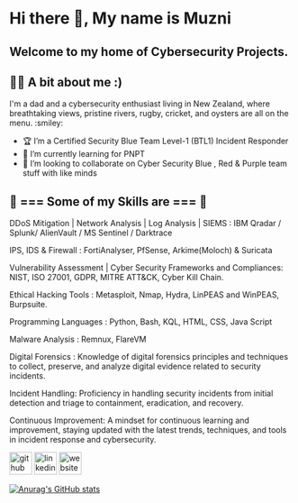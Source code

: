 # Hi there 👋, My name is Muzni
## Welcome to my home of Cybersecurity Projects. 

## :technologist: A bit about me :) <br>
<p>I'm a dad and a cybersecurity enthusiast living in New Zealand, where breathtaking views, pristine rivers, rugby, cricket, and oysters are all on the menu. :smiley: <br>
<!-- COMMENT  <p> I love cooking, Travelling & tech stuff. <br> -->
<!-- COMMENT <p> I cook delicious Asian dishes such as Chicken Tikka, Chicken Kadai, Mutton Curry and Biriyani.<br>
<p> I have lived in the UK, travelled around Europe and to Dubai <br>
<p> I Have over 10 years ofexperience as a Technical Analyst and in cyber security, spanning various organizations, including major telecommunications companies. I am currently a CyberSecurity Analyst at a large telecommunications company and MSSP in New Zealand. <br> </p>  -->

- :trophy: I’m a Certified Security Blue Team Level-1 (BTL1) Incident Responder
- 🌱 I’m currently learning for PNPT 
- 👯 I’m looking to collaborate on Cyber Security Blue , Red & Purple team stuff with like minds


## :mechanical_arm: === Some of my Skills are === :mechanical_arm:
<p> DDoS Mitigation | Network Analysis | Log Analysis | SIEMS : IBM Qradar / Splunk/ AlienVault / MS Sentinel / Darktrace <br> 
<p>IPS, IDS & Firewall : FortiAnalyser, PfSense, Arkime(Moloch) & Suricata <br>
<p>Vulnerability Assessment | Cyber Security Frameworks and Compliances: NIST, ISO 27001, GDPR, MITRE ATT&CK, Cyber Kill Chain. <br>
<p>Ethical Hacking Tools : Metasploit, Nmap, Hydra, LinPEAS and WinPEAS, Burpsuite. <br>
<p>Programming Languages : Python, Bash, KQL, HTML, CSS, Java Script <br>
<p>Malware Analysis : Remnux, FlareVM <br>
<p>Digital Forensics : Knowledge of digital forensics principles and techniques to collect, preserve, and analyze digital evidence related to security incidents. <br>
<p>Incident Handling: Proficiency in handling security incidents from initial detection and triage to containment, eradication, and recovery. <br>
<p>Continuous Improvement: A mindset for continuous learning and improvement, staying updated with the latest trends, techniques, and tools in incident response and cybersecurity. <br> </p>

[<img src='https://cdn.jsdelivr.net/npm/simple-icons@3.0.1/icons/github.svg' alt='github' height='40'>](https://github.com/https://github.com/muzable)  [<img src='https://cdn.jsdelivr.net/npm/simple-icons@3.0.1/icons/linkedin.svg' alt='linkedin' height='40'>](https://www.linkedin.com/in/https://github.com/muzable/)  [<img src='https://cdn.jsdelivr.net/npm/simple-icons@3.0.1/icons/icloud.svg' alt='website' height='40'>](https://www.muzable.net/)  



[![Anurag's GitHub stats](https://github-readme-stats.vercel.app/api?username=muzable)](https://github.com/muzable/github-readme-stats)
